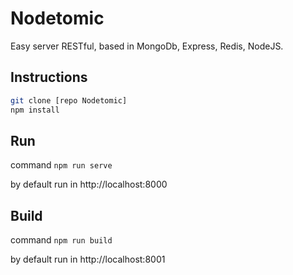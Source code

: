 
# Nodetomic

Easy server RESTful, based in MongoDb, Express, Redis, NodeJS.

## Instructions

```bash
git clone [repo Nodetomic]
npm install
```

## Run

command `npm run serve`

by default run in http://localhost:8000

## Build

command `npm run build`

by default run in http://localhost:8001
